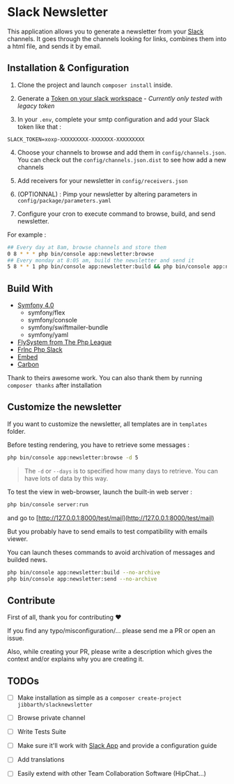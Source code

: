 # Slack Newsletter

This application allows you to generate a newsletter from your [Slack](https://slack.com) channels. 
It goes through the channels looking for links, combines them into a html file, and sends it by email.

## Installation & Configuration

1. Clone the project and launch `composer install` inside.

2. Generate a [Token on your slack workspace](https://api.slack.com/custom-integrations/legacy-tokens) - _Currently only tested with legacy token_

3. In your `.env`, complete your smtp configuration and add your Slack token like that :

```
SLACK_TOKEN=xoxp-XXXXXXXXX-XXXXXXX-XXXXXXXXX
```

4. Choose your channels to browse and add them in `config/channels.json`.
You can check out the `config/channels.json.dist` to see how add a new channels

5. Add receivers for your newsletter in `config/receivers.json`

6. (OPTIONNAL) : Pimp your newsletter by altering parameters in `config/package/parameters.yaml`

7. Configure your cron to execute command to browse, build, and send newsletter. 

For example :

```bash
## Every day at 8am, browse channels and store them
0 8 * * * php bin/console app:newsletter:browse
## Every monday at 8:05 am, build the newsletter and send it
5 8 * * 1 php bin/console app:newsletter:build && php bin/console app:newsletter:send
```

## Build With

* [Symfony 4.0](http://symfony.com/)
    * symfony/flex
    * symfony/console
    * symfony/swiftmailer-bundle
    * symfony/yaml
* [FlySystem from The Php League](http://flysystem.thephpleague.com/)
* [Frlnc Php Slack](https://github.com/Frlnc/php-slack)
* [Embed](https://github.com/oscarotero/Embed)
* [Carbon](https://carbon.nesbot.com/)

Thank to theirs awesome work. You can also thank them by running `composer thanks` after installation

## Customize the newsletter

If you want to customize the newsletter, all templates are in `templates` folder.

Before testing rendering, you have to retrieve some messages :

```bash
php bin/console app:newsletter:browse -d 5
```
> The `-d` or `--days` is to specified how many days to retrieve. 
You can have lots of data by this way.

To test the view in web-browser, launch the built-in web server :

```bash
php bin/console server:run
```
and go to [http://127.0.0.1:8000/test/mail](http://127.0.0.1:8000/test/mail)

But you probably have to send emails to test compatibility with emails viewer.

You can launch theses commands to avoid archivation of messages and builded news.

```bash
php bin/console app:newsletter:build --no-archive
php bin/console app:newsletter:send --no-archive
```

## Contribute

First of all, thank you for contributing ♥

If you find any typo/misconfiguration/... please send me a PR or open an issue.

Also, while creating your PR, please write a description which gives the context and/or explains why you are creating it.


## TODOs

- [ ] Make installation as simple as a `composer create-project jibbarth/slacknewsletter`
- [ ] Browse private channel
- [ ] Write Tests Suite
- [ ] Make sure it'll work with [Slack App](https://api.slack.com/apps) and provide a configuration guide
- [ ] Add translations
- [ ] Easily extend with other Team Collaboration Software (HipChat...)



